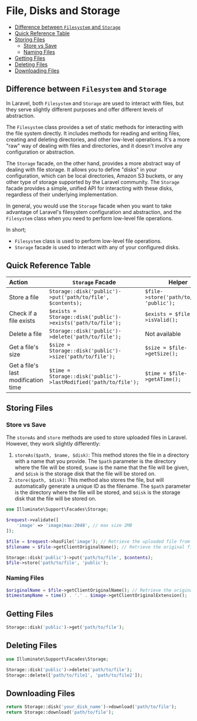 # File, Disks and Storage

- [Difference between `Filesystem` and `Storage`](#difference-between-filesystem-and-storage)
- [Quick Reference Table](#quick-reference-table)
- [Storing Files](#storing-files)
  - [Store vs Save](#store-vs-save)
  - [Naming Files](#naming-files)
- [Getting Files](#getting-files)
- [Deleting Files](#deleting-files)
- [Downloading Files](#downloading-files)


## Difference between `Filesystem` and `Storage`

In Laravel, both `Filesystem` and `Storage` are used to interact with files, but they serve
slightly different purposes and offer different levels of abstraction.

The `Filesystem` class provides a set of static methods for interacting with the file system directly.
It includes methods for reading and writing files, creating and deleting directories, and other
low-level operations. It's a more "raw" way of dealing with files and directories, and it doesn't
involve any configuration or abstraction.

The `Storage` facade, on the other hand, provides a more abstract way of dealing with file
storage. It allows you to define "disks" in your configuration, which can be local directories,
Amazon S3 buckets, or any other type of storage supported by the Laravel community. The `Storage`
facade provides a simple, unified API for interacting with these disks, regardless of their
underlying implementation.

In general, you would use the `Storage` facade when you want to take advantage of Laravel's
filesystem configuration and abstraction, and the `Filesystem` class when you need to perform
low-level file operations.

In short;

- `Filesystem` class is used to perform low-level file operations.
- `Storage` facade is used to interact with any of your configured disks.



## Quick Reference Table

| Action                              | `Storage` Facade                                                 | Helper                                    |
| :----------------------------------- | ---------------------------------------------------------------- | ----------------------------------------- |
| Store a file                        | `Storage::disk('public')->put('path/to/file', $contents);`       | `$file->store('path/to/file', 'public');` |
| Check if a file exists              | `$exists = Storage::disk('public')->exists('path/to/file');`     | `$exists = $file->isValid();`             |
| Delete a file                       | `Storage::disk('public')->delete('path/to/file');`               | Not available                             |
| Get a file's size                   | `$size = Storage::disk('public')->size('path/to/file');`         | `$size = $file->getSize();`               |
| Get a file's last modification time | `$time = Storage::disk('public')->lastModified('path/to/file');` | `$time = $file->getATime();`              |

## Storing Files

### Store vs Save

The `storeAs` and `store` methods are used to store uploaded files in Laravel. However, they work
slightly differently:

1. `storeAs($path, $name, $disk)`: This method <span class="txt-underline">stores the file in a
   directory with a name that you provide</span>. The `$path` parameter is the directory where the
   file will be stored, `$name` is the name that the file will be given, and `$disk` is the
   storage disk that the file will be stored on.
2. `store($path, $disk)`: This method also stores the file, but will <span class="txt-underline">
   automatically generate a unique ID as the filename</span>. The `$path` parameter is the
   directory where the file will be stored, and `$disk` is the storage disk that the file will be
   stored on.

```php
use Illuminate\Support\Facades\Storage;

$request->validate([
    'image' => 'image|max:2048', // max size 2MB
]);

$file = $request->hasFile('image'); // Retrieve the uploaded file from the request
$filename = $file->getClientOriginalName(); // Retrieve the original filename
```

```php
Storage::disk('public')->put('path/to/file', $contents);
$file->store('path/to/file', 'public');
```

### Naming Files

```php
$originalName = $file->getClientOriginalName(); // Retrieve the original filename
$timestampName = time() . '.' . $image->getClientOriginalExtension();
```


## Getting Files

```php
Storage::disk('public')->get('path/to/file');
```



## Deleting Files

```php
use Illuminate\Support\Facades\Storage;

Storage::disk('public')->delete('path/to/file');
Storage::delete(['path/to/file1', 'path/to/file2']);
```


## Downloading Files

```php  
return Storage::disk('your_disk_name')->download('path/to/file');
return Storage::download('path/to/file');
```